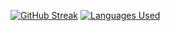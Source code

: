
[![GitHub Streak](https://github-readme-streak-stats.herokuapp.com/?user=jonathanye29)](https://git.io/streak-stats)
[![Languages Used](https://github-readme-stats.vercel.app/api/top-langs/?username=jonathanye29&card_width=495&custom_title=Languages%20Used)](https://github.com/anuraghazra/github-readme-stats)
